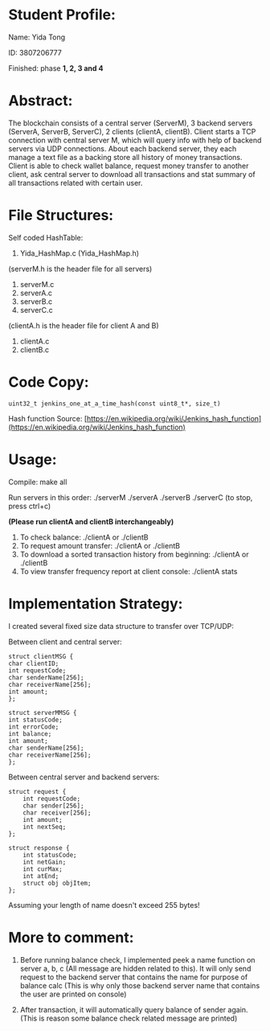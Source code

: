 # **Student Profile:**
Name: Yida Tong

ID: 3807206777

Finished: phase **1, 2, 3 and 4**


# **Abstract:**

The blockchain consists of a central server (ServerM), 3 backend servers (ServerA, ServerB, ServerC), 2 clients (clientA, clientB).
Client starts a TCP connection with central server M, which will query info with help of backend servers via UDP connections. 
About each backend server, they each manage a text file as a backing store all history of money transactions. Client is able 
to check wallet balance, request money transfer to another client, ask central server to download all transactions and stat summary
of all transactions related with certain user. 


# File Structures:
Self coded HashTable: 
1. Yida_HashMap.c (Yida_HashMap.h)

(serverM.h is the header file for all servers)
1. serverM.c
2. serverA.c
3. serverB.c
4. serverC.c


(clientA.h is the header file for client A and B)
1. clientA.c
2. clientB.c

# Code Copy:
`uint32_t jenkins_one_at_a_time_hash(const uint8_t*, size_t)`

Hash function Source: [https://en.wikipedia.org/wiki/Jenkins_hash_function](https://en.wikipedia.org/wiki/Jenkins_hash_function)

# Usage: 
Compile: make all

Run servers in this order: ./serverM ./serverA ./serverB ./serverC (to stop, press ctrl+c)

**(Please run clientA and clientB interchangeably)**
1. To check balance: ./clientA <user name> or ./clientB <user name>
2. To request amount transfer: ./clientA <sender name> <receiver name> <amount>  or ./clientB <sender name> <receiver name> <amount>
3. To download a sorted transaction history from beginning: ./clientA <TXLIST> or ./clientB <TXLIST>
4. To view transfer frequency report at client console: ./clientA <user name> stats


# Implementation Strategy:

I created several fixed size data structure to transfer over TCP/UDP: 

Between client and central server:
```
struct clientMSG {
char clientID;
int requestCode;
char senderName[256];
char receiverName[256];
int amount;
};

struct serverMMSG {
int statusCode;
int errorCode;
int balance;
int amount;
char senderName[256];
char receiverName[256];
};
```
Between central server and backend servers:
```
struct request {
    int requestCode;
    char sender[256];
    char receiver[256];
    int amount;
    int nextSeq;
};

struct response {
    int statusCode;
    int netGain;
    int curMax;
    int atEnd;
    struct obj objItem;
};
```
Assuming your length of name doesn't exceed 255 bytes!

# More to comment:
1. Before running balance check, I implemented peek a name function on server a, b, c (All message are hidden related to this). 
It will only send request to the backend server that contains the name for purpose of balance calc
(This is why only those backend server name that contains the user are printed on console) 

2. After transaction, it will automatically query balance of sender again. (This is reason some balance check related message are printed)